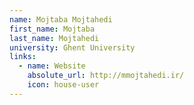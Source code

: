```yaml
---
name: Mojtaba Mojtahedi
first_name: Mojtaba
last_name: Mojtahedi
university: Ghent University
links:
  - name: Website
    absolute_url: http://mmojtahedi.ir/
    icon: house-user
---
```

